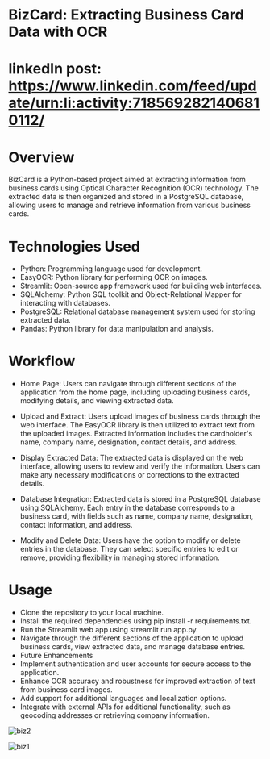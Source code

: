 # BizCard: Extracting Business Card Data with OCR
# linkedIn post: https://www.linkedin.com/feed/update/urn:li:activity:7185692821406810112/
# Overview
BizCard is a Python-based project aimed at extracting information from business cards using Optical Character Recognition (OCR) technology. The extracted data is then organized and stored in a PostgreSQL database, allowing users to manage and retrieve information from various business cards.

# Technologies Used
- Python: Programming language used for development.
- EasyOCR: Python library for performing OCR on images.
- Streamlit: Open-source app framework used for building web interfaces.
- SQLAlchemy: Python SQL toolkit and Object-Relational Mapper for interacting with databases.
- PostgreSQL: Relational database management system used for storing extracted data.
- Pandas: Python library for data manipulation and analysis.

# Workflow
- Home Page: Users can navigate through different sections of the application from the home page, including uploading business cards, modifying details, and viewing extracted data.

- Upload and Extract: Users upload images of business cards through the web interface. The EasyOCR library is then utilized to extract text from the uploaded images. Extracted information includes the cardholder's name, company name, designation, contact details, and address.

- Display Extracted Data: The extracted data is displayed on the web interface, allowing users to review and verify the information. Users can make any necessary modifications or corrections to the extracted details.

- Database Integration: Extracted data is stored in a PostgreSQL database using SQLAlchemy. Each entry in the database corresponds to a business card, with fields such as name, company name, designation, contact information, and address.

- Modify and Delete Data: Users have the option to modify or delete entries in the database. They can select specific entries to edit or remove, providing flexibility in managing stored information.

# Usage
- Clone the repository to your local machine.
- Install the required dependencies using pip install -r requirements.txt.
- Run the Streamlit web app using streamlit run app.py.
- Navigate through the different sections of the application to upload business cards, view extracted data, and manage database entries.
- Future Enhancements
- Implement authentication and user accounts for secure access to the application.
- Enhance OCR accuracy and robustness for improved extraction of text from business card images.
- Add support for additional languages and localization options.
- Integrate with external APIs for additional functionality, such as geocoding addresses or retrieving company information.

![biz2](https://github.com/Lavan1999/Project-3__BizCardDataExtracting/assets/152668558/2165e7d5-3128-45c3-afe4-f8c1253968cc)

![biz1](https://github.com/Lavan1999/Project-3__BizCardDataExtracting/assets/152668558/3d665add-1736-4db1-b38a-bfcedcb39f46)
